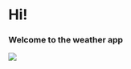 # Hi! 
### Welcome to the weather app 
![](https://github.com/dragon-arina/weather-api/assets/43909043/7d628e1c-c60e-4561-8d70-66deeefbe40c)
